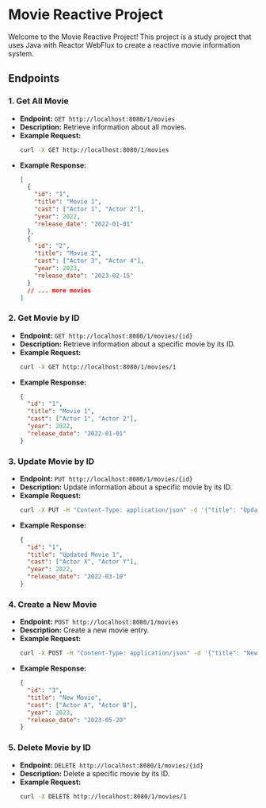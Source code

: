 
# Movie Reactive Project

Welcome to the Movie Reactive Project! This project is a study project that uses Java with Reactor WebFlux to create a reactive movie information system.

## Endpoints

### 1. Get All Movie

- **Endpoint:** `GET http://localhost:8080/1/movies`
- **Description:** Retrieve information about all movies.
- **Example Request:**
  ```bash
  curl -X GET http://localhost:8080/1/movies
- **Example Response:**
  ```json
  [
    {
      "id": "1",
      "title": "Movie 1",
      "cast": ["Actor 1", "Actor 2"],
      "year": 2022,
      "release_date": "2022-01-01"
    },
    {
      "id": "2",
      "title": "Movie 2",
      "cast": ["Actor 3", "Actor 4"],
      "year": 2023,
      "release_date": "2023-02-15"
    }
    // ... more movies
  ]

### 2. Get Movie by ID

- **Endpoint:** `GET http://localhost:8080/1/movies/{id}`
- **Description:** Retrieve information about a specific movie by its ID.
- **Example Request:**
  ```bash
  curl -X GET http://localhost:8080/1/movies/1
- **Example Response:**
  ```json
  {
    "id": "1",
    "title": "Movie 1",
    "cast": ["Actor 1", "Actor 2"],
    "year": 2022,
    "release_date": "2022-01-01"
  }
### 3. Update Movie by ID

- **Endpoint:** `PUT http://localhost:8080/1/movies/{id}`
- **Description:** Update information about a specific movie by its ID.
- **Example Request:**
  ```bash
  curl -X PUT -H "Content-Type: application/json" -d '{"title": "Updated Movie 1", "cast": ["Actor X", "Actor Y"], "year": 2022, "release_date": "2022-03-10"}' http://localhost:8080/1/movies/1
- **Example Response:**
  ```json
  {
    "id": "1",
    "title": "Updated Movie 1",
    "cast": ["Actor X", "Actor Y"],
    "year": 2022,
    "release_date": "2022-03-10"
  }
### 4. Create a New Movie

- **Endpoint:** `POST http://localhost:8080/1/movies`
- **Description:** Create a new movie entry.
- **Example Request:**
  ```bash
  curl -X POST -H "Content-Type: application/json" -d '{"title": "New Movie", "cast": ["Actor A", "Actor B"], "year": 2023, "release_date": "2023-05-20"}' http://localhost:8080/1/movies
- **Example Response:**
  ```json
  {
    "id": "3",
    "title": "New Movie",
    "cast": ["Actor A", "Actor B"],
    "year": 2023,
    "release_date": "2023-05-20"
  }
### 5. Delete Movie by ID

- **Endpoint:** `DELETE http://localhost:8080/1/movies/{id}`
- **Description:** Delete a specific movie by its ID.
- **Example Request:**
  ```bash
  curl -X DELETE http://localhost:8080/1/movies/1
